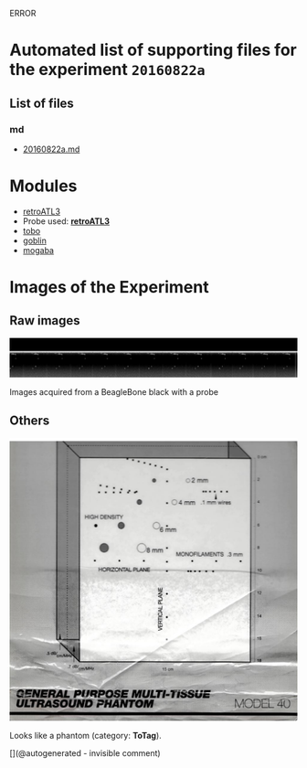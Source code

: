 ERROR

# Automated list of supporting files for the __experiment `20160822a`__

## List of files

### md

* [20160822a.md](/us-draindump/exp/20160822a.md)





# Modules

* [retroATL3](/retroATL3/)
* Probe used: __[retroATL3](/include/probes/auto/retroATL3.md)__
* [tobo](/retired/tobo/)
* [goblin](/goblin/)
* [mogaba](/retired/mogaba/)




# Images of the Experiment

## Raw images

![](/include/20160822/20160822-205141-fft-all.png)

Images acquired from a BeagleBone black with a probe

## Others

![](/include/20160822/phantom-actual-model40.png)

Looks like a phantom (category: __ToTag__).










[](@autogenerated - invisible comment)